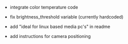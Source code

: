 - integrate color temperature code

- fix brightness_threshold variable (currently hardcoded)

- add "ideal for linux based media pc's" in readme

- add instructions for camera positioning

